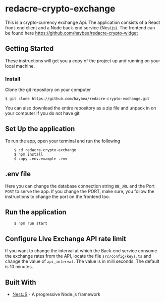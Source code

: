 # redacre-crypto-exchange
This is a crypto-currency exchange Api. The application consists of a React front-end client and a Node back-end
service (Nest.js). The frontend can be found here https://github.com/haybea/redacre-crypto-widget

## Getting Started
These instructions will get you a copy of the project up and running on your local machine.

### Install
Clone the git repository on your computer

```$ git clone https://github.com/haybea/redacre-crypto-exchange.git```


You can also download the entire repository as a zip file and unpack in on your computer if you do not have git

## Set Up the application
To run the app, open your terminal and run the following

```
    $ cd redacre-crypto-exchange
    $ npm install
    $ copy .env.example .env
```
## .env file
Here you can change the database connection string ```DB_URL``` and the Port ```PORT``` to serve the app. If you change the PORT, make sure, you follow the instructions to change the port on the frontend too.

## Run the application
```
    $ npm run start
```

## Configure Live Exchange API rate limit

If you want to change the interval at which the Back-end service consume the exchange rates from the API, locate the file ```src/config/keys.ts``` and change the value of ```api_interval```. The value is in milli seconds.
The default is 10 minutes. 

## Built With
* [NestJS](https://nestjs.com) - A progressive Node.js framework


